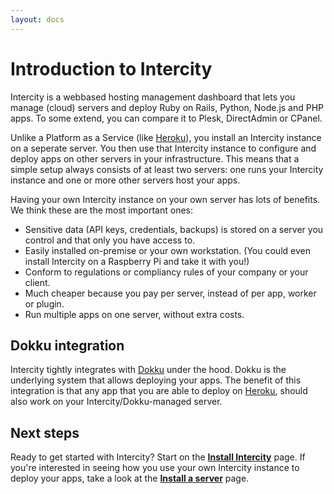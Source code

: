 ```yaml
---
layout: docs
---
```


<h1 class="m-t-0">Introduction to Intercity</h1>

Intercity is a webbased hosting management dashboard that lets you manage (cloud) servers and deploy Ruby on Rails, Python, Node.js and PHP apps. To some extend, you can compare it to Plesk, DirectAdmin or CPanel.

Unlike a Platform as a Service (like [Heroku](https://heroku.com)), you install an Intercity instance on a seperate server. You then use that Intercity instance to configure and deploy apps on other servers in your infrastructure. This means that a simple setup always consists of at least two servers: one runs your Intercity instance and one or more other servers host your apps.

Having your own Intercity instance on your own server has lots of benefits. We think these are the most important ones:

* Sensitive data (API keys, credentials, backups) is stored on a server you control and that only you have access to.
* Easily installed on-premise or your own workstation. (You could even install Intercity on a Raspberry Pi and take it with you!)
* Conform to regulations or compliancy rules of your company or your client.
* Much cheaper because you pay per server, instead of per app, worker or plugin.
* Run multiple apps on one server, without extra costs.

## Dokku integration

Intercity tightly integrates with [Dokku](https://github.com/dokku/dokku) under the hood. Dokku is the underlying system that allows deploying your apps. The benefit of this integration is that any app that you are able to deploy on [Heroku](https://heroku.com), should also work on your Intercity/Dokku-managed server.

## Next steps

Ready to get started with Intercity? Start on the **[Install Intercity](/docs/install.html)** page. If you're interested in seeing how you use your own Intercity instance to deploy your apps, take a look at the **[Install a server](/docs/install-server.html)** page.
